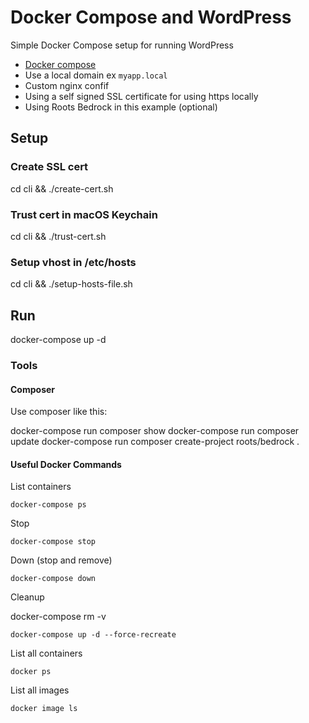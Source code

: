 
# Docker Compose and WordPress

Simple Docker Compose setup for running WordPress

+ [Docker compose](https://docs.docker.com/compose/)
+ Use a local domain ex `myapp.local`
+ Custom nginx confif
+ Using a self signed SSL certificate for using https locally
+ Using Roots Bedrock in this example (optional)

## Setup

### Create SSL cert

  cd cli && ./create-cert.sh

### Trust cert in macOS Keychain

  cd cli && ./trust-cert.sh

### Setup vhost in /etc/hosts

  cd cli && ./setup-hosts-file.sh

## Run

  docker-compose up -d

### Tools

#### Composer

Use composer like this:

  docker-compose run composer show
  docker-compose run composer update
  docker-compose run composer create-project roots/bedrock .

#### Useful Docker Commands

List containers

	docker-compose ps

Stop

	docker-compose stop

Down (stop and remove)

	docker-compose down

Cleanup

  docker-compose rm -v

	docker-compose up -d --force-recreate

List all containers

	docker ps

List all images

	docker image ls
